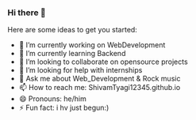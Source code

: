 ### Hi there 👋



Here are some ideas to get you started:

- 🔭 I’m currently working on WebDevelopment
- 🌱 I’m currently learning Backend
- 👯 I’m looking to collaborate on opensource projects
- 🤔 I’m looking for help with internships
- 💬 Ask me about Web_Development & Rock music 
- 📫 How to reach me: ShivamTyagi12345.github.io 
- 😄 Pronouns: he/him
- ⚡ Fun fact: i hv just begun:)

